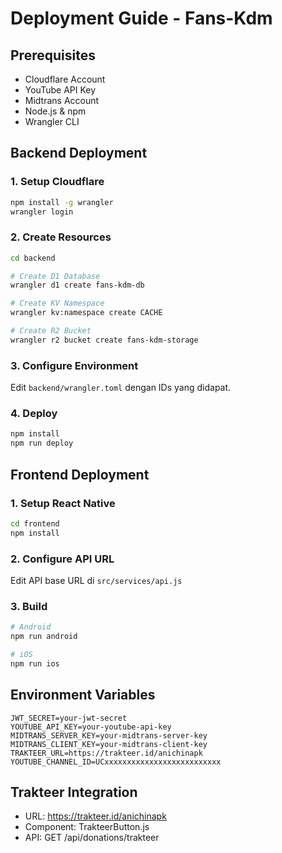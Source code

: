 # Deployment Guide - Fans-Kdm

## Prerequisites
- Cloudflare Account
- YouTube API Key
- Midtrans Account
- Node.js & npm
- Wrangler CLI

## Backend Deployment

### 1. Setup Cloudflare
```bash
npm install -g wrangler
wrangler login
```

### 2. Create Resources
```bash
cd backend

# Create D1 Database
wrangler d1 create fans-kdm-db

# Create KV Namespace
wrangler kv:namespace create CACHE

# Create R2 Bucket
wrangler r2 bucket create fans-kdm-storage
```

### 3. Configure Environment
Edit `backend/wrangler.toml` dengan IDs yang didapat.

### 4. Deploy
```bash
npm install
npm run deploy
```

## Frontend Deployment

### 1. Setup React Native
```bash
cd frontend
npm install
```

### 2. Configure API URL
Edit API base URL di `src/services/api.js`

### 3. Build
```bash
# Android
npm run android

# iOS
npm run ios
```

## Environment Variables
```env
JWT_SECRET=your-jwt-secret
YOUTUBE_API_KEY=your-youtube-api-key
MIDTRANS_SERVER_KEY=your-midtrans-server-key
MIDTRANS_CLIENT_KEY=your-midtrans-client-key
TRAKTEER_URL=https://trakteer.id/anichinapk
YOUTUBE_CHANNEL_ID=UCxxxxxxxxxxxxxxxxxxxxxxxxxx
```

## Trakteer Integration
- URL: https://trakteer.id/anichinapk
- Component: TrakteerButton.js
- API: GET /api/donations/trakteer